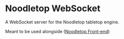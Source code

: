 # Noodletop WebSocket

A WebSocket server for the Noodletop tabletop engine.

 Meant to be used alongside ([Noodletop Front-end](https://github.com/joaowinkelmann/noodletop-front))